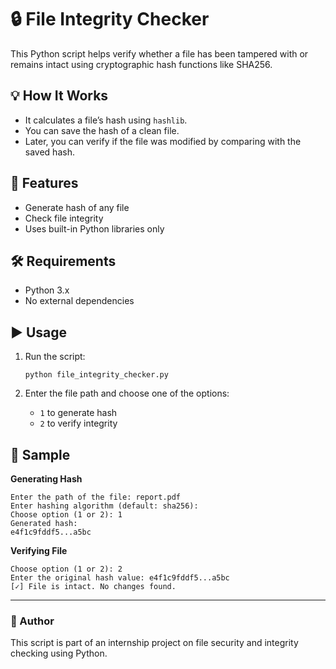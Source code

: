 # 🔒 File Integrity Checker

This Python script helps verify whether a file has been tampered with or remains intact using cryptographic hash functions like SHA256.

## 💡 How It Works

- It calculates a file’s hash using `hashlib`.
- You can save the hash of a clean file.
- Later, you can verify if the file was modified by comparing with the saved hash.

## 📌 Features

- Generate hash of any file
- Check file integrity
- Uses built-in Python libraries only

## 🛠️ Requirements

- Python 3.x
- No external dependencies

## ▶️ Usage

1. Run the script:
   ```
   python file_integrity_checker.py
   ```

2. Enter the file path and choose one of the options:
   - `1` to generate hash
   - `2` to verify integrity

## 🧪 Sample

**Generating Hash**
```
Enter the path of the file: report.pdf
Enter hashing algorithm (default: sha256):
Choose option (1 or 2): 1
Generated hash:
e4f1c9fddf5...a5bc
```

**Verifying File**
```
Choose option (1 or 2): 2
Enter the original hash value: e4f1c9fddf5...a5bc
[✓] File is intact. No changes found.
```

---

### 📁 Author

This script is part of an internship project on file security and integrity checking using Python.